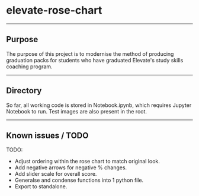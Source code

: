 # elevate-rose-chart
----
## Purpose
The purpose of this project is to modernise the method of producing graduation packs for students who have graduated Elevate's study skills coaching program.

----
## Directory
So far, all working code is stored in Notebook.ipynb, which requires Jupyter Notebook to run. Test images are also present in the root.

----
## Known issues / TODO

TODO:
- Adjust ordering within the rose chart to match original look.
- Add negative arrows for negative % changes.
- Add slider scale for overall score.
- Generalse and condense functions into 1 python file.
- Export to standalone.
